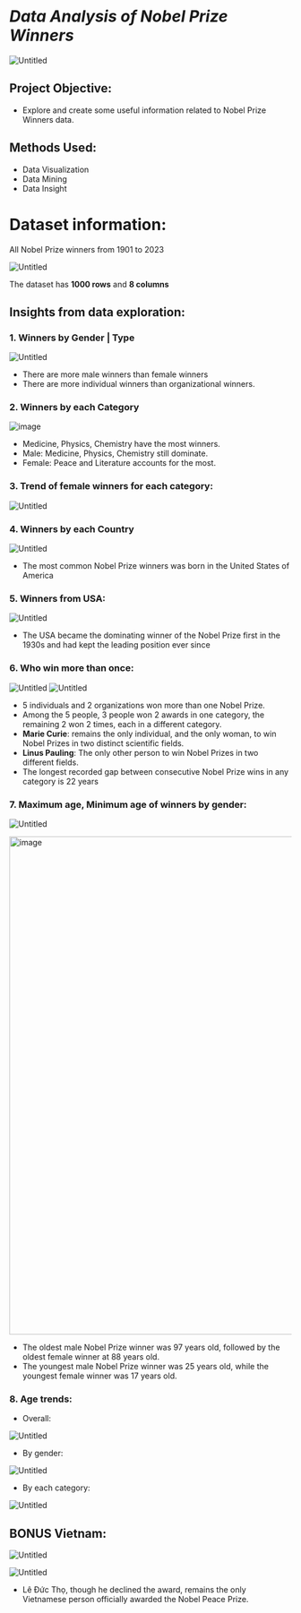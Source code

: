 # ***Data Analysis of Nobel Prize Winners***

![Untitled](https://github.com/Khangtran94/Data_Analysis_of_Nobel_Prize_Winners/assets/146164801/2a6c1404-2e6e-4556-a83d-618295e1ecfd)

## Project Objective:
* Explore and create some useful information related to Nobel Prize Winners data.

## Methods Used:
* Data Visualization
* Data Mining
* Data Insight

# Dataset information:
All Nobel Prize winners from 1901 to 2023

![Untitled](https://github.com/Khangtran94/Data_Analysis_of_Nobel_Prize_Winners/assets/146164801/527c693a-6933-4b71-8797-248e361ccd53)

The dataset has **1000 rows** and **8 columns**

## Insights from data exploration:
### 1. Winners by Gender | Type
![Untitled](https://github.com/Khangtran94/Data_Analysis_of_Nobel_Prize_Winners/assets/146164801/032352f2-799d-4469-987c-e92b3c643fd3)

* There are more male winners than female winners
* There are more individual winners than organizational winners.

### 2. Winners by each Category
![image](https://github.com/Khangtran94/Data_Analysis_of_Nobel_Prize_Winners/assets/146164801/ca989c94-d4f2-406d-a18b-51b1797ccc6d)
* Medicine, Physics, Chemistry have the most winners.
* Male:  Medicine, Physics, Chemistry still dominate.
* Female: Peace and Literature accounts for the most.
  
### 3. Trend of female winners for each category:
![Untitled](https://github.com/Khangtran94/Data_Analysis_of_Nobel_Prize_Winners/assets/146164801/3c1be63c-2eaa-4e85-82d1-05a7524ae6e5)

### 4. Winners by each Country
![Untitled](https://github.com/Khangtran94/Data_Analysis_of_Nobel_Prize_Winners/assets/146164801/9ec7d434-317e-49a1-8ffb-2fbc1ed028f1)

* The most common Nobel Prize winners was born in the United States of America

### 5. Winners from USA:
![Untitled](https://github.com/Khangtran94/Data_Analysis_of_Nobel_Prize_Winners/assets/146164801/833f9c7c-0b99-4a63-8c63-b5914aa15bd9)

* The USA became the dominating winner of the Nobel Prize first in the 1930s and had kept the leading position ever since

### 6. Who win more than once:
![Untitled](https://github.com/Khangtran94/Data_Analysis_of_Nobel_Prize_Winners/assets/146164801/48d4dcfa-f102-4ae3-ae76-b479a1bc671f)
![Untitled](https://github.com/Khangtran94/Data_Analysis_of_Nobel_Prize_Winners/assets/146164801/673d2e8c-467a-4866-a36d-8e315b38b2e5)

* 5 individuals and 2 organizations won more than one Nobel Prize.
* Among the 5 people, 3 people won 2 awards in one category, the remaining 2 won 2 times, each in a different category.
* **Marie Curie**: remains the only individual, and the only woman, to win Nobel Prizes in two distinct scientific fields.
* **Linus Pauling**: The only other person to win Nobel Prizes in two different fields.
* The longest recorded gap between consecutive Nobel Prize wins in any category is 22 years

### 7. Maximum age, Minimum age of winners by gender:
![Untitled](https://github.com/Khangtran94/Data_Analysis_of_Nobel_Prize_Winners/assets/146164801/9d0d7b71-cd9e-4853-b114-2be75f889952)

<img width="890" alt="image" src="https://github.com/Khangtran94/Data_Analysis_of_Nobel_Prize_Winners/assets/146164801/1f7dac7e-c12e-4b60-b629-cab6169f7c81">

* The oldest male Nobel Prize winner was 97 years old, followed by the oldest female winner at 88 years old.
* The youngest male Nobel Prize winner was 25 years old, while the youngest female winner was 17 years old.

### 8. Age trends:
* Overall:

![Untitled](https://github.com/Khangtran94/Data_Analysis_of_Nobel_Prize_Winners/assets/146164801/557f7d5c-7b55-4e20-8839-c7c4effd4390)
  
* By gender:
  
![Untitled](https://github.com/Khangtran94/Data_Analysis_of_Nobel_Prize_Winners/assets/146164801/91fa7680-0096-4d5c-97d4-cd1c08f21189)

* By each category:

![Untitled](https://github.com/Khangtran94/Data_Analysis_of_Nobel_Prize_Winners/assets/146164801/0d37f5a7-7488-4f16-bdd9-7d7544d5c74c)


## **BONUS** Vietnam:
![Untitled](https://github.com/Khangtran94/Data_Analysis_of_Nobel_Prize_Winners/assets/146164801/89207e6f-896d-4796-96b3-eee2fb4e19d0)

![Untitled](https://github.com/Khangtran94/Data_Analysis_of_Nobel_Prize_Winners/assets/146164801/edc38ec6-525e-4b7c-a889-2fe4aebbcb71)

* Lê Đức Thọ, though he declined the award, remains the only Vietnamese person officially awarded the Nobel Peace Prize.




